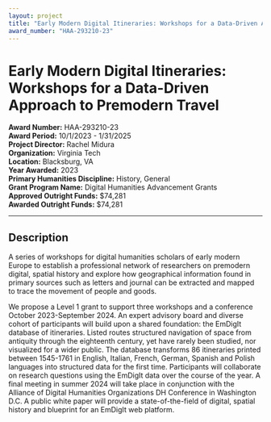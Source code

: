 ```yaml
---
layout: project
title: "Early Modern Digital Itineraries: Workshops for a Data-Driven Approach to Premodern Travel"
award_number: "HAA-293210-23"
---
```



# Early Modern Digital Itineraries: Workshops for a Data-Driven Approach to Premodern Travel

**Award Number:** HAA-293210-23  
**Award Period:** 10/1/2023 - 1/31/2025  
**Project Director:** Rachel  Midura  
**Organization:** Virginia Tech  
**Location:** Blacksburg, VA  
**Year Awarded:** 2023  
**Primary Humanities Discipline:** History, General  
**Grant Program Name:** Digital Humanities Advancement Grants  
**Approved Outright Funds:** $74,281  
**Awarded Outright Funds:** $74,281  

---

## Description

<p>A series of workshops for digital humanities scholars of early modern Europe to establish a professional network of researchers on premodern digital, spatial history and explore how geographical information found in primary sources such as letters and journal can be extracted and mapped to trace the movement of people and goods. </p>
<p>We propose a Level 1 grant to support three workshops and a conference October 2023-September 2024. An expert advisory board and diverse cohort of participants will build upon a shared foundation: the EmDigIt database of itineraries. Listed routes structured navigation of space from antiquity through the eighteenth century, yet have rarely been studied, nor visualized for a wider public. The database transforms 86 itineraries printed between 1545-1761 in English, Italian, French, German, Spanish and Polish languages into structured data for the first time. Participants will collaborate on research questions using the EmDigIt data over the course of the year. A final meeting in summer 2024 will take place in conjunction with the Alliance of Digital Humanities Organizations DH Conference in Washington D.C. A public white paper will provide a state-of-the-field of digital, spatial history and blueprint for an EmDigIt web platform.</p>
